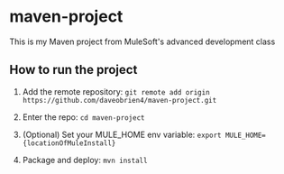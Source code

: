 # maven-project

This is my Maven project from MuleSoft's advanced development class

## How to run the project

1. Add the remote repository: `git remote add origin https://github.com/daveobrien4/maven-project.git`

1. Enter the repo: `cd maven-project`

1. (Optional) Set your MULE_HOME env variable: `export MULE_HOME={locationOfMuleInstall}`

1. Package and deploy: `mvn install`
